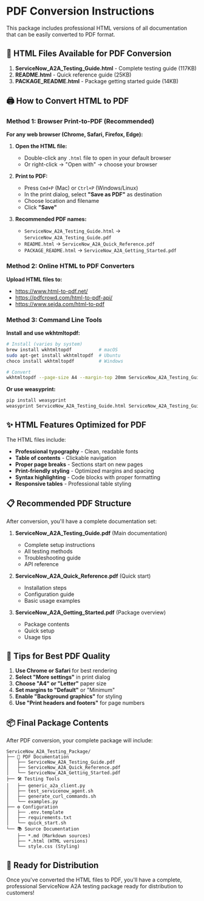 # PDF Conversion Instructions

This package includes professional HTML versions of all documentation that can be easily converted to PDF format.

## 📄 HTML Files Available for PDF Conversion

1. **ServiceNow_A2A_Testing_Guide.html** - Complete testing guide (117KB)
2. **README.html** - Quick reference guide (25KB)  
3. **PACKAGE_README.html** - Package getting started guide (14KB)

## 🖨️ How to Convert HTML to PDF

### Method 1: Browser Print-to-PDF (Recommended)

**For any web browser (Chrome, Safari, Firefox, Edge):**

1. **Open the HTML file:**
   - Double-click any `.html` file to open in your default browser
   - Or right-click → "Open with" → choose your browser

2. **Print to PDF:**
   - Press `Cmd+P` (Mac) or `Ctrl+P` (Windows/Linux)
   - In the print dialog, select **"Save as PDF"** as destination
   - Choose location and filename
   - Click **"Save"**

3. **Recommended PDF names:**
   - `ServiceNow_A2A_Testing_Guide.html` → `ServiceNow_A2A_Testing_Guide.pdf`
   - `README.html` → `ServiceNow_A2A_Quick_Reference.pdf`
   - `PACKAGE_README.html` → `ServiceNow_A2A_Getting_Started.pdf`

### Method 2: Online HTML to PDF Converters

**Upload HTML files to:**
- https://www.html-to-pdf.net/
- https://pdfcrowd.com/html-to-pdf-api/
- https://www.sejda.com/html-to-pdf

### Method 3: Command Line Tools

**Install and use wkhtmltopdf:**
```bash
# Install (varies by system)
brew install wkhtmltopdf          # macOS
sudo apt-get install wkhtmltopdf  # Ubuntu
choco install wkhtmltopdf         # Windows

# Convert
wkhtmltopdf --page-size A4 --margin-top 20mm ServiceNow_A2A_Testing_Guide.html ServiceNow_A2A_Testing_Guide.pdf
```

**Or use weasyprint:**
```bash
pip install weasyprint
weasyprint ServiceNow_A2A_Testing_Guide.html ServiceNow_A2A_Testing_Guide.pdf
```

## ✨ HTML Features Optimized for PDF

The HTML files include:

- **Professional typography** - Clean, readable fonts
- **Table of contents** - Clickable navigation
- **Proper page breaks** - Sections start on new pages
- **Print-friendly styling** - Optimized margins and spacing
- **Syntax highlighting** - Code blocks with proper formatting
- **Responsive tables** - Professional table styling

## 📋 Recommended PDF Structure

After conversion, you'll have a complete documentation set:

1. **ServiceNow_A2A_Testing_Guide.pdf** (Main documentation)
   - Complete setup instructions
   - All testing methods
   - Troubleshooting guide
   - API reference

2. **ServiceNow_A2A_Quick_Reference.pdf** (Quick start)
   - Installation steps
   - Configuration guide
   - Basic usage examples

3. **ServiceNow_A2A_Getting_Started.pdf** (Package overview)
   - Package contents
   - Quick setup
   - Usage tips

## 🎯 Tips for Best PDF Quality

1. **Use Chrome or Safari** for best rendering
2. **Select "More settings"** in print dialog
3. **Choose "A4" or "Letter"** paper size
4. **Set margins to "Default"** or "Minimum"
5. **Enable "Background graphics"** for styling
6. **Use "Print headers and footers"** for page numbers

## 📦 Final Package Contents

After PDF conversion, your complete package will include:

```
ServiceNow_A2A_Testing_Package/
├── 📄 PDF Documentation
│   ├── ServiceNow_A2A_Testing_Guide.pdf
│   ├── ServiceNow_A2A_Quick_Reference.pdf
│   └── ServiceNow_A2A_Getting_Started.pdf
├── 🛠️ Testing Tools
│   ├── generic_a2a_client.py
│   ├── test_servicenow_agent.sh
│   ├── generate_curl_commands.sh
│   └── examples.py
├── ⚙️ Configuration
│   ├── .env.template
│   ├── requirements.txt
│   └── quick_start.sh
└── 📚 Source Documentation
    ├── *.md (Markdown sources)
    ├── *.html (HTML versions)
    └── style.css (Styling)
```

## 🚀 Ready for Distribution

Once you've converted the HTML files to PDF, you'll have a complete, professional ServiceNow A2A testing package ready for distribution to customers!
